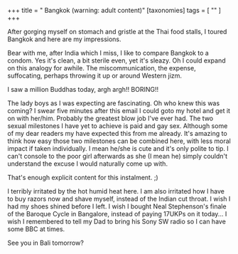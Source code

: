 +++
title = " Bangkok (warning: adult content)"
[taxonomies]
tags = [ "" ]
+++

After gorging myself on stomach and gristle at the Thai food stalls, I
toured Bangkok and here are my impressions.

Bear with me, after India which I miss, I like to compare Bangkok to a
condom. Yes it's clean, a bit sterile even, yet it's sleazy. Oh I could
expand on this analogy for awhile. The miscommunication, the expense,
suffocating, perhaps throwing it up or around Western jizm.

I saw a million Buddhas today, argh argh!! BORING!!

The lady boys as I was expecting are fascinating. Oh who knew this was
coming? I swear five minutes after this email I could goto my hotel and
get it on with her/him. Probably the greatest blow job I've ever had.
The two sexual milestones I have yet to achieve is paid and gay sex.
Although some of my dear readers my have expected this from me already.
It's amazing to think how easy those two milestones can be combined
here, with less moral impact if taken individually. I mean he/she is
cute and it's only polite to tip. I can't console to the poor girl
afterwards as she (I mean he) simply couldn't understand the excuse I
would naturally come up with.

That's enough explicit content for this instalment. ;)

I terribly irritated by the hot humid heat here. I am also irritated how
I have to buy razors now and shave myself, instead of the Indian cut
throat. I wish I had my shoes shined before I left. I wish I bought Neal
Stephenson's finale of the Baroque Cycle in Bangalore, instead of
paying 17UKPs on it today... I wish I remembered to tell my Dad to bring
his Sony SW radio so I can have some BBC at times.

See you in Bali tomorrow?


